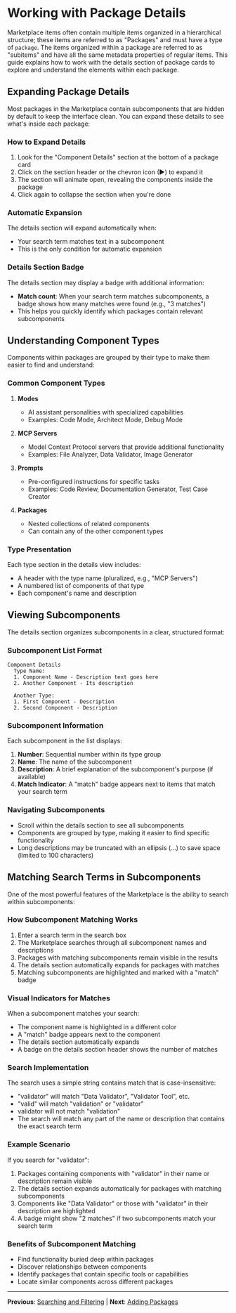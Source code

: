 # Working with Package Details

Marketplace items often contain multiple items organized in a hierarchical structure; these items are referred to as "Packages" and must have a type of `package`. The items organized within a package are referred to as "subitems" and have all the same metadata properties of regular items. This guide explains how to work with the details section of package cards to explore and understand the elements within each package.

## Expanding Package Details

Most packages in the Marketplace contain subcomponents that are hidden by default to keep the interface clean. You can expand these details to see what's inside each package:

### How to Expand Details

1. Look for the "Component Details" section at the bottom of a package card
2. Click on the section header or the chevron icon (▶) to expand it
3. The section will animate open, revealing the components inside the package
4. Click again to collapse the section when you're done

### Automatic Expansion

The details section will expand automatically when:

- Your search term matches text in a subcomponent
- This is the only condition for automatic expansion

### Details Section Badge

The details section may display a badge with additional information:

- **Match count**: When your search term matches subcomponents, a badge shows how many matches were found (e.g., "3 matches")
- This helps you quickly identify which packages contain relevant subcomponents

## Understanding Component Types

Components within packages are grouped by their type to make them easier to find and understand:

### Common Component Types

1. **Modes**

    - AI assistant personalities with specialized capabilities
    - Examples: Code Mode, Architect Mode, Debug Mode

2. **MCP Servers**

    - Model Context Protocol servers that provide additional functionality
    - Examples: File Analyzer, Data Validator, Image Generator

3. **Prompts**

    - Pre-configured instructions for specific tasks
    - Examples: Code Review, Documentation Generator, Test Case Creator

4. **Packages**
    - Nested collections of related components
    - Can contain any of the other component types

### Type Presentation

Each type section in the details view includes:

- A header with the type name (pluralized, e.g., "MCP Servers")
- A numbered list of components of that type
- Each component's name and description

## Viewing Subcomponents

The details section organizes subcomponents in a clear, structured format:

### Subcomponent List Format

```
Component Details
  Type Name:
  1. Component Name - Description text goes here
  2. Another Component - Its description

  Another Type:
  1. First Component - Description
  2. Second Component - Description
```

### Subcomponent Information

Each subcomponent in the list displays:

1. **Number**: Sequential number within its type group
2. **Name**: The name of the subcomponent
3. **Description**: A brief explanation of the subcomponent's purpose (if available)
4. **Match Indicator**: A "match" badge appears next to items that match your search term

### Navigating Subcomponents

- Scroll within the details section to see all subcomponents
- Components are grouped by type, making it easier to find specific functionality
- Long descriptions may be truncated with an ellipsis (...) to save space (limited to 100 characters)

## Matching Search Terms in Subcomponents

One of the most powerful features of the Marketplace is the ability to search within subcomponents:

### How Subcomponent Matching Works

1. Enter a search term in the search box
2. The Marketplace searches through all subcomponent names and descriptions
3. Packages with matching subcomponents remain visible in the results
4. The details section automatically expands for packages with matches
5. Matching subcomponents are highlighted and marked with a "match" badge

### Visual Indicators for Matches

When a subcomponent matches your search:

- The component name is highlighted in a different color
- A "match" badge appears next to the component
- The details section automatically expands
- A badge on the details section header shows the number of matches

### Search Implementation

The search uses a simple string contains match that is case-insensitive:

- "validator" will match "Data Validator", "Validator Tool", etc.
- "valid" will match "validation" or "validator"
- validator will not match "validation"
- The search will match any part of the name or description that contains the exact search term

### Example Scenario

If you search for "validator":

1. Packages containing components with "validator" in their name or description remain visible
2. The details section expands automatically for packages with matching subcomponents
3. Components like "Data Validator" or those with "validator" in their description are highlighted
4. A badge might show "2 matches" if two subcomponents match your search term

### Benefits of Subcomponent Matching

- Find functionality buried deep within packages
- Discover relationships between components
- Identify packages that contain specific tools or capabilities
- Locate similar components across different packages

---

**Previous**: [Searching and Filtering](./03-searching-and-filtering.md) | **Next**: [Adding Packages](./05-adding-packages.md)
